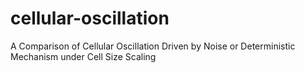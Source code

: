 # cellular-oscillation
A Comparison of Cellular Oscillation Driven by Noise or Deterministic Mechanism under Cell Size Scaling
